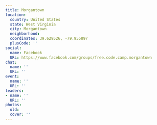 ```yaml
---
title: Morgantown
location:
  country: United States
  state: West Virginia
  city: Morgantown
  neighborhood: 
  coordinates: 39.629526, -79.955897
  plusCode: ''
social:
  name: Facebook
  URL: https://www.facebook.com/groups/free.code.camp.morgantown
chat:
  name: ''
  URL: ''
event:
  name: ''
  URL: ''
leaders:
- name: ''
  URL: ''
photos:
  old: 
  cover: ''
---
```

